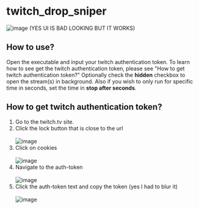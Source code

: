 # twitch_drop_sniper
![image](https://user-images.githubusercontent.com/31120156/113024540-8903a380-918f-11eb-8dfe-e1f08b5df744.png)
(YES UI IS BAD LOOKING BUT IT WORKS)

## How to use?
Open the executable and input your twitch authentication token.
To learn how to see get the twitch authentication token, please see "How to get twitch authentication token?"
Optionally check the **hidden** checkbox to open the stream(s) in background.
Also if you wish to only run for specific time in seconds, set the time in **stop after seconds**.

## How to get twitch authentication token?
1. Go to the twitch.tv site.
2. Click the lock button that is close to the url<br/><br/>
![image](https://user-images.githubusercontent.com/31120156/113023260-1e9e3380-918e-11eb-8f19-2b0cfd694f8d.png)
3. Click on cookies<br/><br/>
![image](https://user-images.githubusercontent.com/31120156/113023353-31b10380-918e-11eb-921f-f71102c5cc7f.png)
4. Navigate to the auth-token<br/><br/>
![image](https://user-images.githubusercontent.com/31120156/113023673-8d7b8c80-918e-11eb-8cda-80cc400b1413.png)
5. Click the auth-token text and copy the token (yes I had to blur it)<br/><br/>
![image](https://user-images.githubusercontent.com/31120156/113023830-be5bc180-918e-11eb-846c-d31d2150b867.png)
